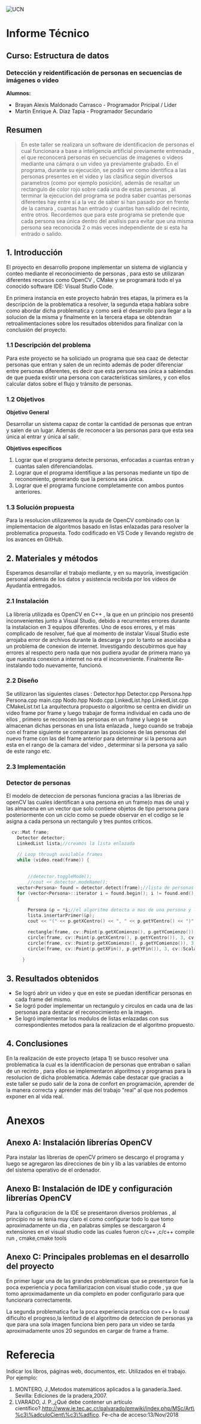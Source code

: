 ![UCN](images/60x60-ucn-negro.png)


# Informe Técnico 
## Curso: Estructura de datos
### Detección y reidentificación de personas en secuencias de imágenes o video

**Alumnos:**

* Brayan Alexis Maldonado Carrasco - Programador Pricipal / Lider
* Martín Enrique A. Díaz Tapia - Programador Secundario

## Resumen 

> En este taller se realizara un software de identificacion de personas el cual funcionara a base a inteligencia artificial previamente entrenada , el que reconocerá personas en secuencias de imagenes o videos mediante una cámara o un video ya previamente grabado. En el programa, durante su ejecución, se podrá ver como identifica a las personas presentes en el video y las clasifica según diversos parametros (como por ejemplo posición), además de resaltar un rectangulo de color rojo sobre cada una de estas personas , al terminar la ejecucion del programa se podra saber cuantas personas diferentes hay entre sí a la vez de saber si han pasado por en frente de la camara , cuantas han entrado y cuantas han salido del recinto, entre otros. Recordemos que para este programa se pretende que cada persona sea única dentro del analísis para evitar que una misma persona sea reconocida 2 o más veces independiente de si esta ha entrado o salido.

## 1. Introducción

El proyecto en desarrollo propone implementar un sistema de vigilancia y conteo mediante el reconocimiento de personas , para esto se utilizaran diferentes recursos como OpenCV , CMake y se programará todo el ya conocido software IDE: Visual Studio Code.

En primera instancia en este proyecto habrán tres etapas, la primera es la descripción de la problematica a resolver, la segunda etapa hablara sobre como abordar dicha problematica y como será el desarrollo para llegar a la solucion de la misma y finalmente en la tercera etapa se obtendran retroalimentaciones sobre los resultados obtenidos para finalizar con la conclusión del proyecto.

### 1.1 Descripción del problema

Para este proyecto se ha soliciado un programa que sea caaz de detectar personas que entran y salen de un recinto además de poder diferenciar entre personas diferentes, es decir que esta persona sea única a sabiendas de que pueda existir una persona con características similares, y con ellos calcular datos sobre el flujo y tránsito de personas.

### 1.2 Objetivos 

**Objetivo General**

Desarrollar un sistema capaz de contar la cantidad de personas que entran y salen de un lugar. Además de reconocer a las personas para que esta sea única al entrar y única al salir.

**Objetivos específicos**

1. Lograr que el programa detecte personas, enfocadas a cuantas entran y cuantas salen diferenciandolas.
2. Lograr que el programa identifique a las personas mediante un tipo de reconomiento, generando que la persona sea única. 
3. Lograr que el programa funcione completamente con ambos puntos anteriores.

### 1.3 Solución propuesta

Para la resolucion utilizaremos la ayuda de OpenCV combinado con la implementacion de algoritmos basado en listas enlazadas para resolver la problematica propuesta. Todo codificado en VS Code y llevando registro de los avances en GitHub.

## 2. Materiales y métodos

Esperamos desarrollar el trabajo mediante, y en su mayoría, investigación personal además de los datos y asistencia recibida por los videos de Ayudantía entregados.

### 2.1 Instalación

La librería utilizada es OpenCV en C++ , la que en un principio nos presentó inconvenientes junto a Visual Studio, debido a recurrentes errores durante la instalacion en 3 equipos diferentes. Uno de esos errores, y el más complicado de resolver, fué que al momento de instalar Visual Studio este arrojaba error de archivos durante la descarga y por lo tanto se asociaba a un problema de conexion de internet. Investigando descubirmos que hay errores al respecto pero nada que nos pudiera ayudar de primera mano ya que nuestra conexion a internet no era el inconveniente. Finalmente Re-instalando todo nuevamente, funcionó.  

### 2.2 Diseño 

Se utilizaron las siguientes clases : Detector.hpp Detector.cpp Persona.hpp Persona.cpp main.cpp Nodo.hpp Nodo.cpp LinkedList.hpp LinkedList.cpp CMakeList.txt 
La arquitectura propuesto o algoritmo se centra en dividir un video frame por frame y luego trabajar de forma individual en cada uno de ellos , primero se reconocen las personas en un frame y luego se almacenan dichas personas en una lista enlazada , luego cuando se trabaja con el frame siguiente se compararan las posiciones de las personas del nuevo frame con las del frame anterior para determinar si la persona aun esta en el rango de la camara del video , determinar si la persona ya salio de este rango etc.


### 2.3 Implementación

### Detector de personas 

El modelo de deteccion de personas funciona gracias a las librerias de openCV las cuales identifican a una persona en un frame(o mas de una) y las almacena en un vector que solo contiene objetos de tipo persona para posteriormente con un ciclo como se puede observar en el codigo se le asigna a cada persona un rectangulo y tres puntos criticos.

```c++
  cv::Mat frame;
	Detector detector;
	LinkedList lista;//creamos la lista enlazada

	// Loop through available frames
	while (video.read(frame)) {
    
		
		//detector.toggleMode();
		//cout << detector.modeName();
    vector<Persona> found = detector.detect(frame);//lista de personas identificadas con el opencv
    for (vector<Persona>::iterator i = found.begin(); i != found.end(); ++i)
    {	
		    
        Persona &p = *i;//el algoritmo detecta a mas de una persona y los introduce en un vector , luego found[i] iterara en el for
        lista.insertarPrimer(&p);
        cout << "(" << p.getXCentro() << ", " << p.getYCentro() << ")" << endl;

        rectangle(frame, cv::Point(p.getXComienzo(), p.getYComienzo()), cv::Point(p.getXFin(), p.getYFin()), cv::Scalar(0, 255, 0), 2);
        circle(frame, cv::Point(p.getXCentro(), p.getYCentro()), 3, cv::Scalar(0, 0, 255), 3);
        circle(frame, cv::Point(p.getXComienzo(), p.getYComienzo()), 3, cv::Scalar(255, 0, 255), 2);
        circle(frame, cv::Point(p.getXFin(), p.getYFin()), 3, cv::Scalar(0, 255, 255), 2);
			
      }   

```


## 3. Resultados obtenidos

- Se logró abrir un video y que en este se puedan identificar personas en cada frame del mismo.
- Se logró poder implementar un rectangulo y circulos en cada una de las personas para destacar el reconocimiento en la imagen. 
- Se logró implementar los modulos de listas enlazadas con sus correspondientes metodos para la realizacion de el algoritmo propuesto.


## 4. Conclusiones

En la realización de este proyecto (etapa 1) se busco resolver una problematica la cual es la identificacion de personas que entraban o salian de un recinto , para ellos se implementaron algoritmos y programas para la resolucion de dicha problematica. Además cabe destacar que gracias a este taller se pudo salir de la zona de confort en programación, aprender de la manera correcta y aprender más del trabajo "real" al que nos podemos exponer en al vida real.

# Anexos

## Anexo A: Instalación librerías OpenCV

Para instalar las librerias de openCV primero se descargo el programa y luego se agregaron las direcciones de bin y lib a las variables de entorno del sistema operativo de el ordenador.

## Anexo B: Instalación de IDE y configuración librerías OpenCV

Para la cofiguracion de la IDE se presentaron diversos problemas , al principio no se tenia muy claro el como configurar todo lo que tomo aproximadamente un dia , en palabras simples se descargaron 4 extensiones en el visual studio code las cuales fueron c/c++ ,c/c++ compile run , cmake,cmake tools

## Anexo C: Principales problemas en el desarrollo del proyecto

En primer lugar una de las grandes problematicas que se presentaron fue la poca experiencia y poca familiarizacion con visual studio code , ya que tomo aproximadamente un dia completo en poder configurarlo para que funcionara correctamente.

La segunda problematica fue la poca experiencia practica con c++ lo cual dificulto el progreso,la lentitud de el algoritmo de deteccion de personas ya que para una sola imagen funciona bien pero para un video se tarda aproximadamente unos 20 segundos en cargar de frame a frame.


# Referecia

Indicar los libros, páginas web, documentos, etc. Utilizados en el trabajo. Por ejemplo:

1. MONTERO, J.,Metodos matemáticos aplicados a la ganadería.3aed. Sevilla: Ediciones de la pradera,2007.
2. LVARADO,   J.   P.,¿Qué   debe   contener   un   artículo   científico?.http://www.ie.tec.ac.cr/palvarado/pmwiki/index.php/MSc/Art\%c3\%adculoCient\%c3\%adfico. Fe-cha de acceso:13/Nov/2018


